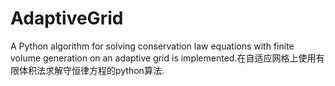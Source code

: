 # AdaptiveGrid
A Python algorithm for solving conservation law equations with finite volume generation on an adaptive grid is implemented.在自适应网格上使用有限体积法求解守恒律方程的python算法.
